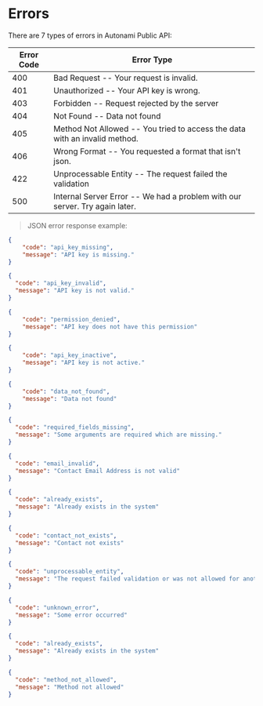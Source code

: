 # Errors

There are 7 types of errors in Autonami Public API:


Error Code | Error Type
---------- | -------
400 | Bad Request -- Your request is invalid.
401 | Unauthorized -- Your API key is wrong.
403 | Forbidden -- Request rejected by the server
404 | Not Found -- Data not found
405 | Method Not Allowed -- You tried to access the data with an invalid method.
406 | Wrong Format -- You requested a format that isn't json.
422 | Unprocessable Entity -- The request failed the validation
500 | Internal Server Error -- We had a problem with our server. Try again later.

> JSON error response example:

```json
{
    "code": "api_key_missing",
    "message": "API key is missing."
}
```

```json
{
  "code": "api_key_invalid",
  "message": "API key is not valid."
}
```

```json
{
    "code": "permission_denied",
    "message": "API key does not have this permission"
}
```
```json
{
    "code": "api_key_inactive",
    "message": "API key is not active."
}
```

```json
{
    "code": "data_not_found",
    "message": "Data not found"
}
```

```json
{
  "code": "required_fields_missing",
  "message": "Some arguments are required which are missing."
}
```
```json
{
  "code": "email_invalid",
  "message": "Contact Email Address is not valid"
}
```

```json
{
  "code": "already_exists",
  "message": "Already exists in the system"
}
```

```json
{
  "code": "contact_not_exists",
  "message": "Contact not exists"
}
```

```json
{
  "code": "unprocessable_entity",
  "message": "The request failed validation or was not allowed for another reason."
}
```

```json
{
  "code": "unknown_error",
  "message": "Some error occurred"
}
```

```json
{
  "code": "already_exists",
  "message": "Already exists in the system"
}
```

```json
{
  "code": "method_not_allowed",
  "message": "Method not allowed"
}
```
